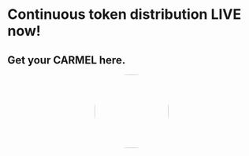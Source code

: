 # Continuous token distribution LIVE now!

## Get your CARMEL here.

<div style='width: 100%; text-align: center'>
  <img src='/assets/tokens.png' style='width: 150px; border-radius: 70px;'>
</div>
